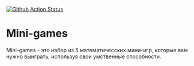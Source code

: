 [![Github Action Status](https://github.com/MichaelFed68/mini-games/actions/workflows/github_actions.yml/badge.svg?branch=main)](https://github.com/MichaelFed68/mini-games/actions)


# Mini-games
Mini-games - это набор из 5 математичесских мини-игр, которые вам нужно выиграть, используя свои умственные способности.